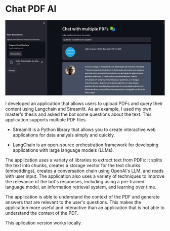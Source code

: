 # Chat PDF AI

![](1691506912714.jpg)

I developed an application that allows users to upload PDFs and query their content using Langchain and Streamlit. As an example, I used my own master's thesis and asked the bot some questions about the text. This application supports multiple PDF files.

* Streamlit is a Python library that allows you to create interactive web applications for data analysis simply and quickly.

* LangChain is an open-source orchestration framework for developing applications with large language models (LLMs).

The application uses a variety of libraries to extract text from PDFs: it splits the text into chunks, creates a storage vector for the text chunks (embeddings), creates a conversation chain using OpenAI's LLM, and reads with user input. The application also uses a variety of techniques to improve the relevance of the bot's responses, including using a pre-trained language model, an information retrieval system, and learning over time.

The application is able to understand the context of the PDF and generate answers that are relevant to the user's questions. This makes the application more useful and interactive than an application that is not able to understand the context of the PDF.

This aplication version works locally.
